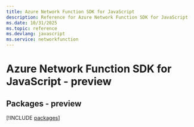 ```yaml
---
title: Azure Network Function SDK for JavaScript
description: Reference for Azure Network Function SDK for JavaScript
ms.date: 10/31/2025
ms.topic: reference
ms.devlang: javascript
ms.service: networkfunction
---
```

# Azure Network Function SDK for JavaScript - preview
## Packages - preview
[!INCLUDE [packages](network-function-index.md)]